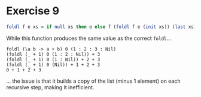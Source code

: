 # Exercise 9

```purs
foldl f e xs = if null xs then e else f (foldl f e (init xs)) (last xs)
```

While this function produces the same value as the correct `foldl`...
```
foldl (\a b -> a + b) 0 (1 : 2 : 3 : Nil)
(foldl (_ + 1) 0 (1 : 2 : Nil)) + 3
(foldl (_ + 1) 0 (1 : Nil)) + 2 + 3
(foldl (_ + 1) 0 (Nil)) + 1 + 2 + 3
0 + 1 + 2 + 3
```
... the issue is that it builds a copy of the list (minus 1 element) on each recursive step, making it inefficient.
